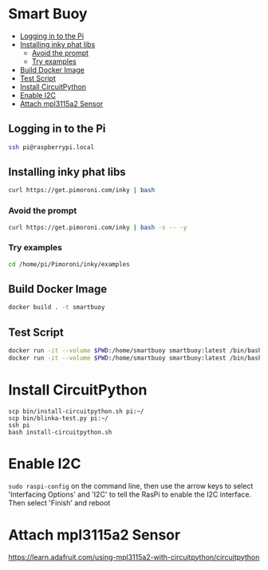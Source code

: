 # Smart Buoy

<!-- vim-markdown-toc GFM -->

  * [Logging in to the Pi](#logging-in-to-the-pi)
  * [Installing inky phat libs](#installing-inky-phat-libs)
    * [Avoid the prompt](#avoid-the-prompt)
    * [Try examples](#try-examples)
  * [Build Docker Image](#build-docker-image)
  * [Test Script](#test-script)
* [Install CircuitPython](#install-circuitpython)
* [Enable I2C](#enable-i2c)
* [Attach mpl3115a2 Sensor](#attach-mpl3115a2-sensor)

<!-- vim-markdown-toc -->

## Logging in to the Pi

```sh
ssh pi@raspberrypi.local
```


## Installing inky phat libs

```sh
curl https://get.pimoroni.com/inky | bash
```

### Avoid the prompt

```sh
curl https://get.pimoroni.com/inky | bash -s -- -y
```

### Try examples

```sh
cd /home/pi/Pimoroni/inky/examples
```

## Build Docker Image

```sh
docker build . -t smartbuoy
```

## Test Script

```sh
docker run -it --volume $PWD:/home/smartbuoy smartbuoy:latest /bin/bash -c "cd /home/smartbuoy && /bin/bash"
docker run -it --volume $PWD:/home/smartbuoy smartbuoy:latest /bin/bash -c "cd /home/smartbuoy && python3 inky.py"
```
# Install CircuitPython

```
scp bin/install-circuitpython.sh pi:~/
scp bin/blinka-test.py pi:~/
ssh pi
bash install-circuitpython.sh
```

# Enable I2C

`sudo raspi-config` on the command line, then use the arrow keys to select 'Interfacing Options' and 'I2C' to tell the RasPi to enable the I2C interface. Then select 'Finish' and reboot

# Attach mpl3115a2 Sensor

https://learn.adafruit.com/using-mpl3115a2-with-circuitpython/circuitpython
